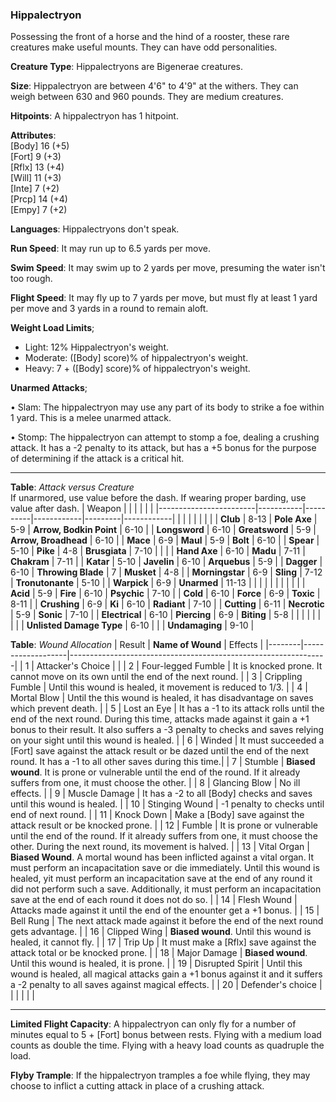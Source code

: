 ### Hippalectryon
Possessing the front of a horse and the hind of a rooster, these rare creatures make useful mounts. They can have odd personalities.

**Creature Type**: Hippalectryons are Bigenerae creatures. 

**Size**: Hippalectryon are between 4'6" to 4'9" at the withers. They can weigh between 630 and 960 pounds. They are medium creatures.

**Hitpoints**: A hippalectryon has 1 hitpoint.

**Attributes**:  
[Body] 16 (+5)  
[Fort] 9 (+3)  
[Rflx] 13 (+4)  
[Will] 11 (+3)  
[Inte] 7 (+2)  
[Prcp] 14 (+4)  
[Empy] 7 (+2)  

**Languages**: Hippalectryons don't speak.

**Run Speed**: It may run up to 6.5 yards per move.

**Swim Speed**: It may swim up to 2 yards per move, presuming the water isn't too rough.

**Flight Speed**: It may fly up to 7 yards per move, but must fly at least 1 yard per move and 3 yards in a round to remain aloft.

**Weight Load Limits**;  
* Light: 12% Hippalectryon's weight.
* Moderate: ([Body] score)% of hippalectryon's weight.
* Heavy: 7 + ([Body] score)% of hippalectryon's weight.

**Unarmed Attacks**;

 • Slam: The hippalectryon may use any part of its body to strike a foe within 1 yard. This is a melee unarmed attack.

 • Stomp: The hippalectryon can attempt to stomp a foe, dealing a crushing attack. It has a -2 penalty to its attack, but has a +5 bonus for the purpose of determining if the attack is a critical hit.

---------------------

**Table**: *Attack versus Creature*  
If unarmored, use value before the dash. If wearing proper barding, use value after dash.
| Weapon                 |          |            |         |            |         |
|------------------------|-----------|----------|------------|---------|------------|
|                        |          |            |         |            |         |
| **Club**                   | 8-13 | **Pole Axe** | 5-9   | **Arrow, Bodkin Point**    | 6-10 |
| **Longsword**              | 6-10  | **Greatsword** | 5-9   | **Arrow, Broadhead**       | 6-10 |
| **Mace**                   | 6-9 | **Maul** | 5-9   | **Bolt** | 6-10 |
| **Spear**                  | 5-10  | **Pike** | 4-8   | **Brusgiata** | 7-10  |  |     |
| **Hand Axe**               | 6-10  | **Madu** | 7-11  | **Chakram** | 7-11 |
| **Katar**                  | 5-10  | **Javelin** | 6-10  | **Arquebus** | 5-9  |
| **Dagger**                 | 6-10  | **Throwing Blade** | 7   | **Musket** | 4-8 |
| **Morningstar**            | 6-9   | **Sling** | 7-12  | **Tronutonante** | 5-10  |
| **Warpick**                | 6-9   | **Unarmed** | 11-13 |  |   |
|                        |           |          |            |         |            |
| **Acid**                   | 5-9   | **Fire** | 6-10   | **Psychic** | 7-10  |
| **Cold**                   | 6-10  | **Force** | 6-9   | **Toxic**  | 8-11   |
| **Crushing**               | 6-9   | **Ki** | 6-10  | **Radiant** | 7-10  |
| **Cutting**                | 6-11  | **Necrotic** | 5-9  | **Sonic** | 7-10 |
| **Electrical**             | 6-10  | **Piercing** | 6-9   | **Biting** | 5-8  |
|                        |           |          |            |         |            |
| **Unlisted Damage Type** | 6-10 |    |     | **Undamaging** | 9-10 |

**Table**: *Wound Allocation*
| Result | **Name of Wound** | Effects                                                        |
|--------|-------------------|----------------------------------------------------------------|
|   1    | Attacker's Choice |                                                                |
|   2    | Four-legged Fumble | It is knocked prone. It cannot move on its own until the end of the next round.  |
|   3    | Crippling Fumble      | Until this wound is healed, it movement is reduced to 1/3. |
|   4    | Mortal Blow       | Until the this wound is healed, it has disadvantage on saves which prevent death. |
|   5    | Lost an Eye       | It has a -1 to its attack rolls until the end of the next round. During this time, attacks made against it gain a +1 bonus to their result. It also suffers a -3 penalty to checks and saves relying on your sight until this wound is healed. |
|   6    | Winded            | It must succeeded a [Fort] save against the attack result or be dazed until the end of the next round. It has a -1 to all other saves during this time.|
|   7    | Stumble | **Biased wound**. It is prone or vulnerable until the end of the round. If it already suffers from one, it must choose the other. |
|   8    | Glancing Blow     | No ill effects. |
|   9    | Muscle Damage     | It has a -2 to all [Body] checks and saves until this wound is healed. |
|   10   | Stinging Wound    | -1 penalty to checks until end of next round. |
|   11   | Knock Down | Make a [Body] save against the attack result or be knocked prone. |
|   12   | Fumble | It is prone or vulnerable until the end of the round. If it already suffers from one, it must choose the other. During the next round, its movement is halved. |
|   13   | Vital Organ | **Biased Wound**. A mortal wound has been inflicted against a vital organ. It must perform an incapacitation save or die immediately. Until this wound is healed, yit must perform an incapacitation save at the end of any round it did not perform such a save. Additionally, it must perform an incapacitation save at the end of each round it does not do so.  |
|   14   | Flesh Wound | Attacks made against it until the end of the enounter get a +1 bonus. |
|   15   | Bell Rung | The next attack made against it before the end of the next round gets advantage. |
|   16   | Clipped Wing | **Biased wound**. Until this wound is healed, it cannot fly. |
|   17   | Trip Up           | It must make a [Rflx] save against the attack total or be knocked prone. |
|   18   | Major Damage | **Biased wound**. Until this wound is healed, it is prone. |
|   19   | Disrupted Spirit | Until this wound is healed, all magical attacks gain a +1 bonus against it and it suffers a -2 penalty to all saves against magical effects. |
|   20   | Defender's choice |                                   |
|        |                                                |                                   |

-----

**Limited Flight Capacity**: A hippalectryon can only fly for a number of minutes equal to 5 + [Fort] bonus between rests. Flying with a medium load counts as double the time. Flying with a heavy load counts as quadruple the load.

**Flyby Trample**: If the hippalectryon tramples a foe while flying, they may choose to inflict a cutting attack in place of a crushing attack.
